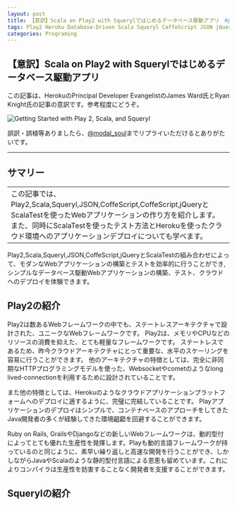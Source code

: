 ```yaml
---
layout: post
title: 【意訳】Scala on Play2 with Squerylではじめるデータベース駆動アプリ　#play_ja
tags: Play2 Heroku Database-Driven Scala Squeryl CoffeScript JSON jQuery ScalaTest
categories: Programing
---
```

【意訳】Scala on Play2 with Squerylではじめるデータベース駆動アプリ
-----------------

この記事は、HerokuのPrincipal Developer EvangelistのJames Ward氏とRyan Knight氏の記事の意訳です。参考程度にどうぞ。

![Getting Started with Play 2, Scala, and Squeryl](http://capture.heartrails.com/300x200/cool?http://www.artima.com/articles/play2_scala_squeryl.html)

誤訳・誤植等ありましたら、[@modal_soul](https://twitter.com/modal_soul)までリプライいただけるとありがたいです。
<hr />

## サマリー
<table><tr><td>
この記事では、Play2,Scala,Squeryl,JSON,CoffeScript,CoffeScript,jQueryとScalaTestを使ったWebアプリケーションの作り方を紹介します。また、同時にScalaTestを使ったテスト方法とHerokuを使ったクラウド環境へのアプリケーションデプロイについても学べます。
</td></tr>
</table>


Play2,Scala,Squeryl,JSON,CoffeScript,jQueryとScalaTestの組み合わせによって、モダンなWebアプリケーションの構築とテストを効率的に行うことができ,
シンプルなデータベース駆動Webアプリケーションの構築、テスト、クラウドへのデプロイを体験できます。


## Play2の紹介
Play2は数あるWebフレームワークの中でも、ステートレスアーキテクチャで設計された、ユニークなWebフレームワークです。
Play2は、メモリやCPUなどのリソースの消費を抑えた、とても軽量なフレームワークです。
ステートレスであるため、昨今クラウドアーキテクチャにとって重要な、水平のスケーリングを容易に行うことができます。
他のアーキテクチャの特徴としては、完全に非同期なHTTPプログラミングモデルを使った、Websocketやcometのようなlong lived-connectionを利用するために設計されていることです。


また他の特徴としては、Herokuのようなクラウドアプリケーションプラットフォームへのデプロイに適するように、完璧に完結していることです。
Playアプリケーションのデプロイはシンプルで、コンテナベースのアプローチをしてきたJava開発者の多くが経験してきた環境齟齬を回避することができます。

Ruby on Rails, GrailsやDjangoなどの新しいWebフレームワークは、動的型付によってとても優れた生産性を発揮します。Playも動的言語フレームワークが持っているのと同じように、素早い繰り返しと高速な開発を行うことができ、しかしながらJavaやScalaのような静的型付言語による恩恵も留めています。これによりコンパイラは生産性を妨害することなく開発者を支援することができます。


## Squerylの紹介



